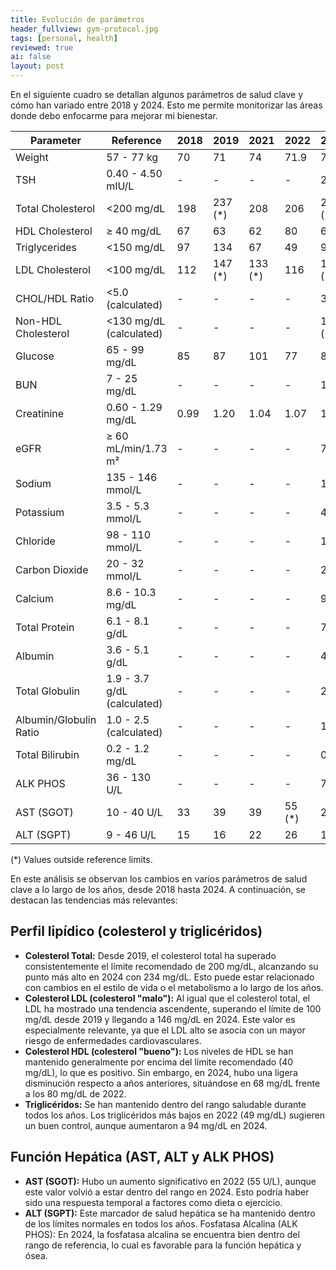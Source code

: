 ```yaml
---
title: Evolución de parámetros
header_fullview: gym-protocol.jpg
tags: [personal, health]  
reviewed: true  
ai: false
layout: post
---
```

En el siguiente cuadro se detallan algunos parámetros de salud clave y cómo han variado entre 2018 y 2024. Esto me permite monitorizar las áreas donde debo enfocarme para mejorar mi bienestar.

| **Parameter**             | **Reference**              | **2018** | **2019** | **2021** | **2022** | **2024** |
|---------------------------|----------------------------|----------|----------|----------|----------|----------|
| Weight                    | 57 - 77 kg                 | 70       | 71       | 74       | 71.9     | 74       |
| TSH                       | 0.40 - 4.50 mIU/L          | -        | -        | -        | -        | 2.27     |
| Total Cholesterol         | <200 mg/dL                 | 198      | 237 (*)  | 208      | 206      | 234 (*)  |
| HDL Cholesterol           | ≥ 40 mg/dL                 | 67       | 63       | 62       | 80       | 68       |
| Triglycerides             | <150 mg/dL                 | 97       | 134      | 67       | 49       | 94       |
| LDL Cholesterol           | <100 mg/dL                 | 112      | 147 (*)  | 133 (*)  | 116      | 146 (*)  |
| CHOL/HDL Ratio            | <5.0 (calculated)          | -        | -        | -        | -        | 3.4      |
| Non-HDL Cholesterol       | <130 mg/dL (calculated)    | -        | -        | -        | -        | 166 (*)  |
| Glucose                   | 65 - 99 mg/dL              | 85       | 87       | 101      | 77       | 85       |
| BUN                       | 7 - 25 mg/dL               | -        | -        | -        | -        | 18       |
| Creatinine                | 0.60 - 1.29 mg/dL          | 0.99     | 1.20     | 1.04     | 1.07     | 1.18     |
| eGFR                      | ≥ 60 mL/min/1.73 m²        | -        | -        | -        | -        | 77       |
| Sodium                    | 135 - 146 mmol/L           | -        | -        | -        | -        | 138      |
| Potassium                 | 3.5 - 5.3 mmol/L           | -        | -        | -        | -        | 4.4      |
| Chloride                  | 98 - 110 mmol/L            | -        | -        | -        | -        | 104      |
| Carbon Dioxide            | 20 - 32 mmol/L             | -        | -        | -        | -        | 23       |
| Calcium                   | 8.6 - 10.3 mg/dL           | -        | -        | -        | -        | 9.8      |
| Total Protein             | 6.1 - 8.1 g/dL             | -        | -        | -        | -        | 7.6      |
| Albumin                   | 3.6 - 5.1 g/dL             | -        | -        | -        | -        | 4.8      |
| Total Globulin            | 1.9 - 3.7 g/dL (calculated)| -        | -        | -        | -        | 2.8      |
| Albumin/Globulin Ratio    | 1.0 - 2.5 (calculated)     | -        | -        | -        | -        | 1.7      |
| Total Bilirubin           | 0.2 - 1.2 mg/dL            | -        | -        | -        | -        | 0.5      |
| ALK PHOS                  | 36 - 130 U/L               | -        | -        | -        | -        | 72       |
| AST (SGOT)                | 10 - 40 U/L                | 33       | 39       | 39       | 55 (*)   | 22       |
| ALT (SGPT)                | 9 - 46 U/L                 | 15       | 16       | 22       | 26       | 12       |

(*) Values outside reference limits.

En este análisis se observan los cambios en varios parámetros de salud clave a lo largo de los años, desde 2018 hasta 2024. A continuación, se destacan las tendencias más relevantes:

## Perfil lipídico (colesterol y triglicéridos)

- **Colesterol Total:** Desde 2019, el colesterol total ha superado consistentemente el límite recomendado de 200 mg/dL, alcanzando su punto más alto en 2024 con 234 mg/dL. Esto puede estar relacionado con cambios en el estilo de vida o el metabolismo a lo largo de los años.
- **Colesterol LDL (colesterol "malo"):** Al igual que el colesterol total, el LDL ha mostrado una tendencia ascendente, superando el límite de 100 mg/dL desde 2019 y llegando a 146 mg/dL en 2024. Este valor es especialmente relevante, ya que el LDL alto se asocia con un mayor riesgo de enfermedades cardiovasculares.
- **Colesterol HDL (colesterol "bueno"):** Los niveles de HDL se han mantenido generalmente por encima del límite recomendado (40 mg/dL), lo que es positivo. Sin embargo, en 2024, hubo una ligera disminución respecto a años anteriores, situándose en 68 mg/dL frente a los 80 mg/dL de 2022.
- **Triglicéridos:** Se han mantenido dentro del rango saludable durante todos los años. Los triglicéridos más bajos en 2022 (49 mg/dL) sugieren un buen control, aunque aumentaron a 94 mg/dL en 2024.

## Función Hepática (AST, ALT y ALK PHOS)
- **AST (SGOT):** Hubo un aumento significativo en 2022 (55 U/L), aunque este valor volvió a estar dentro del rango en 2024. Esto podría haber sido una respuesta temporal a factores como dieta o ejercicio.
- **ALT (SGPT):** Este marcador de salud hepática se ha mantenido dentro de los límites normales en todos los años.
  Fosfatasa Alcalina (ALK PHOS): En 2024, la fosfatasa alcalina se encuentra bien dentro del rango de referencia, lo cual es favorable para la función hepática y ósea.
